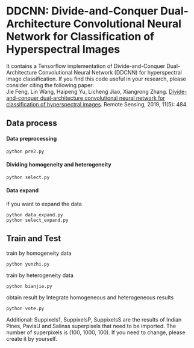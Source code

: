 # DDCNN: Divide-and-Conquer Dual-Architecture Convolutional Neural Network for Classification of Hyperspectral Images
It contains a Tensorflow implementation of Divide-and-Conquer Dual-Architecture Convolutional Neural Network (DDCNN) for hyperspectral image classification. 
If you find this code useful in your research, please consider citing the following paper:  
Jie Feng, Lin Wang, Haipeng Yu, Licheng Jiao, Xiangrong Zhang. [Divide-and-conquer dual-architecture convolutional neural network for classification of hyperspectral images](https://www.mdpi.com/2072-4292/11/5/484). Remote Sensing, 2019, 11(5): 484.

## Data process
#### Data preprocessing
```
python pre2.py
```
#### Dividing homogeneity and heterogeneity
```
python select.py
```
#### Data expand
if you want to expand the data
```
python data_expand.py
python select_expand.py
```
## Train and Test
train by homogeneity data
```
python yunzhi.py 
``` 
train by heterogeneity data
```
python bianjie.py
```
obtain result by Integrate homogeneous and heterogeneous results 
```
python vote.py
```
Additional: Suppixels1, SuppixelsP, SuppixelsS are the results of Indian Pines, PaviaU and 
Salinas superpixels that need to be imported. The number of superpixels is (100, 1000, 100). 
If you need to change, please create it by yourself. 
